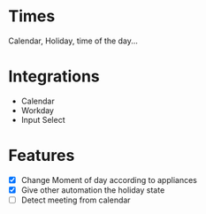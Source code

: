 # Times

Calendar, Holiday, time of the day...

# Integrations

- Calendar
- Workday
- Input Select

# Features

- [x] Change Moment of day according to appliances
- [x] Give other automation the holiday state
- [ ] Detect meeting from calendar
